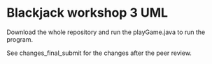 # Blackjack workshop 3 UML

Download the whole repository and run the playGame.java to run the program.

See changes_final_submit for the changes after the peer review.


